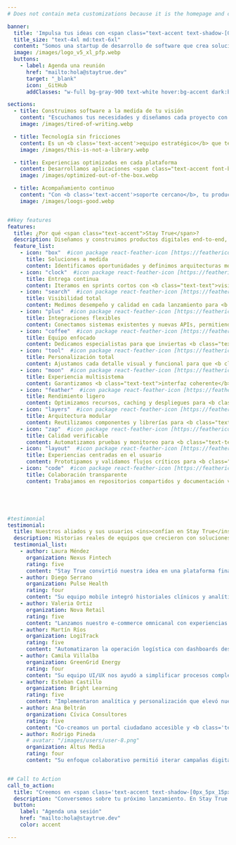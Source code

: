 ```yaml
---
# Does not contain meta customizations because it is the homepage and config is already set in the config file

banner:
  title: 'Impulsa tus ideas con <span class="text-accent text-shadow-[0px_5px_15px] shadow-accent/10">Stay True</span> <span class="text-secondary">experiencias digitales</span>'
  title_size: "text-4xl md:text-6xl"
  content: "Somos una startup de desarrollo de software que crea soluciones web, mobile y desktop centradas en las personas. Construimos plataformas seguras, escalables y listas para crecer con tu negocio."
  image: /images/logo_v5_xl_pfp.webp
  buttons:
    - label: Agenda una reunión
      href: "mailto:hola@staytrue.dev"
      target: "_blank"
      icon: _GitHub
      addClasses: "w-full bg-gray-900 text-white hover:bg-accent dark:border-white/10 dark:border"

sections:
  - title: Construimos software a la medida de tu visión
    content: "Escuchamos tus necesidades y diseñamos cada proyecto con una estrategia clara. <b class='text-accent'>Stay True</b> combina metodologías ágiles y experiencia multidisciplinaria para lanzar productos que marcan la diferencia."
    image: /images/tired-of-writing.webp

  - title: Tecnología sin fricciones
    content: Es un <b class='text-accent'>equipo estratégico</b> que te acompaña en todo el ciclo de vida digital. No heredamos complejidad innecesaria, priorizamos integraciones limpias y soporte continuo.<br/>Si ya cuentas con plataformas en producción, las potenciamos sin detener tu operación.
    image: /images/this-is-not-a-library.webp

  - title: Experiencias optimizadas en cada plataforma
    content: Desarrollamos aplicaciones <span class="text-accent font-bold">web</span>, <span class="text-[#38bdf8] font-bold">mobile</span> y <span class="text-[#e41c81] font-bold">desktop</span> con componentes de alto rendimiento para ofrecer <b class='text-accent'>experiencias consistentes</b>. <br/> Configuramos CI/CD, analítica y SEO desde el día uno para acelerar tus lanzamientos.
    image: /images/optimized-out-of-the-box.webp

  - title: Acompañamiento continuo
    content: "Con <b class='text-accent'>soporte cercano</b>, tu producto evoluciona con cada feedback del mercado.<br/> <br/>Olvídate de procesos rígidos. Stay True mantiene todo <b class='text-accent'>simple y extensible</b>, para que te concentres en el crecimiento mientras nosotros construimos por ti."
    image: /images/loogs-good.webp


##key features
features:
  title: ¿Por qué <span class="text-accent">Stay True</span>?
  description: Diseñamos y construimos productos digitales end-to-end, brindando **herramientas y procesos** para que te concentres en entregar valor.
  feature_list:
    - icon: "box"  #icon package react-feather-icon [https://feathericons.com/]
      title: Soluciones a medida
      content: Identificamos oportunidades y definimos arquitecturas modulares para <b class="text-text">impulsar tu negocio</b>.
    - icon: "clock"  #icon package react-feather-icon [https://feathericons.com/]
      title: Entrega continua
      content: Iteramos en sprints cortos con <b class="text-text">visibilidad total del progreso</b>.
    - icon: "search"  #icon package react-feather-icon [https://feathericons.com/]
      title: Visibilidad total
      content: Medimos desempeño y calidad en cada lanzamiento para <b class="text-text">decisiones basadas en datos</b>.
    - icon: "plus"  #icon package react-feather-icon [https://feathericons.com/]
      title: Integraciones flexibles
      content: Conectamos sistemas existentes y nuevas APIs, permitiendo <b class="text-text">escalabilidad sin fricciones</b>.
    - icon: "coffee"  #icon package react-feather-icon [https://feathericons.com/]
      title: Equipo enfocado
      content: Dedicamos especialistas para que inviertas <b class="text-text">tu tiempo en la estrategia</b>.
    - icon: "tool"  #icon package react-feather-icon [https://feathericons.com/]
      title: Personalización total
      content: Ajustamos cada detalle visual y funcional para que <b class="text-text">tu marca destaque</b>.
    - icon: "moon"  #icon package react-feather-icon [https://feathericons.com/]
      title: Experiencia multisistema
      content: Garantizamos <b class="text-text">interfaz coherente</b> en modo claro y oscuro en todas las plataformas.
    - icon: "feather"  #icon package react-feather-icon [https://feathericons.com/]
      title: Rendimiento ligero
      content: Optimizamos recursos, caching y despliegues para <b class="text-text">cargas ultrarrápidas</b>.
    - icon: "layers"  #icon package react-feather-icon [https://feathericons.com/]
      title: Arquitectura modular
      content: Reutilizamos componentes y librerías para <b class="text-text">acelerar nuevas funcionalidades</b>.
    - icon: "zap"  #icon package react-feather-icon [https://feathericons.com/]
      title: Calidad verificable
      content: Automatizamos pruebas y monitoreo para <b class="text-text">productos confiables desde el día uno</b>.
    - icon: "layout"  #icon package react-feather-icon [https://feathericons.com/]
      title: Experiencias centradas en el usuario
      content: Prototipamos y validamos flujos críticos para <b class="text-text">maximizar la adopción</b>.
    - icon: "code"  #icon package react-feather-icon [https://feathericons.com/]
      title: Colaboración transparente
      content: Trabajamos en repositorios compartidos y documentación viva para <b class="text-text">decisiones informadas</b>.





#testimonial
testimonial:
  title: Nuestros aliados y sus usuarios <ins>confían en Stay True</ins>
  description: Historias reales de equipos que crecieron con soluciones hechas a la medida.
  testimonial_list:
    - author: Laura Méndez
      organization: Nexus Fintech
      rating: five
      content: "Stay True convirtió nuestra idea en una plataforma financiera <b class='text-accent'>lista para escalar</b> en tiempo récord."
    - author: Diego Serrano
      organization: Pulse Health
      rating: four
      content: "Su equipo mobile integró historiales clínicos y analítica en una única app, manteniendo <b class='text-accent'>datos seguros</b>."
    - author: Valeria Ortiz
      organization: Nova Retail
      rating: five
      content: "Lanzamos nuestro e-commerce omnicanal con experiencias <b class='text-accent'>consistentes en cada pantalla</b>."
    - author: Martín Ríos
      organization: LogiTrack
      rating: five
      content: "Automatizaron la operación logística con dashboards desktop y alertas en tiempo real <b class='text-accent'>que ahorran horas</b>."
    - author: Camila Villalba
      organization: GreenGrid Energy
      rating: four
      content: "Su equipo UI/UX nos ayudó a simplificar procesos complejos y <b class='text-accent'>mejorar la adopción</b> interna."
    - author: Esteban Castillo
      organization: Bright Learning
      rating: five
      content: "Implementaron analítica y personalización que elevó nuestro engagement educativo <b class='text-accent'>en un 40%</b>."
    - author: Ana Beltrán
      organization: Cívica Consultores
      rating: five
      content: "Co-creamos un portal ciudadano accesible y <b class='text-accent'>fácil de mantener</b> para nuestros equipos técnicos."
    - author: Rodrigo Pineda
      # avatar: "/images/users/user-8.png"
      organization: Altus Media
      rating: four
      content: "Su enfoque colaborativo permitió iterar campañas digitales con <b class='text-accent'>datos confiables</b> desde el primer sprint."


## Call to Action
call_to_action:
  title: "Creemos en <span class='text-accent text-shadow-[0px_5px_15px]'>software</span> que impulsa <span class='text-[#38bdf8] text-shadow-[0px_5px_15px]'>negocios reales</span>."
  description: "Conversemos sobre tu próximo lanzamiento. En Stay True alineamos estrategia, diseño y tecnología para crear productos memorables."
  button:
    label: "Agenda una sesión"
    href: "mailto:hola@staytrue.dev"
    color: accent

---
```

